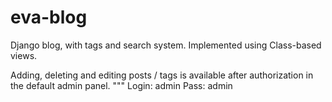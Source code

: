 # eva-blog
Django blog, with tags and search system. Implemented using Class-based views.

Adding, deleting and editing posts / tags is available after authorization in the default admin panel.
"""
Login: admin
Pass: admin
